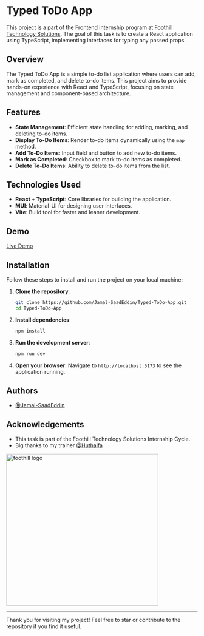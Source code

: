 # Typed ToDo App

This project is a part of the Frontend internship program at [Foothill Technology Solutions](https://github.com/FoothillSolutions). The goal of this task is to create a React application using TypeScript, implementing interfaces for typing any passed props.
## Overview

The Typed ToDo App is a simple to-do list application where users can add, mark as completed, and delete to-do items. This project aims to provide hands-on experience with React and TypeScript, focusing on state management and component-based architecture.

## Features

- **State Management**: Efficient state handling for adding, marking, and deleting to-do items.
- **Display To-Do Items**: Render to-do items dynamically using the `map` method.
- **Add To-Do Items**: Input field and button to add new to-do items.
- **Mark as Completed**: Checkbox to mark to-do items as completed.
- **Delete To-Do Items**: Ability to delete to-do items from the list.

## Technologies Used

- **React + TypeScript**: Core libraries for building the application.
- **MUI**: Material-UI for designing user interfaces.
- **Vite**: Build tool for faster and leaner development.

## Demo

[Live Demo](https://jamal-saadeddin.github.io/Typed-ToDo-App/)

## Installation

Follow these steps to install and run the project on your local machine:

1. **Clone the repository**:
   ```sh
   git clone https://github.com/Jamal-SaadEddin/Typed-ToDo-App.git
   cd Typed-ToDo-App
   ```

2. **Install dependencies**:
   ```sh
   npm install
   ```

3. **Run the development server**:
   ```sh
   npm run dev
   ```

4. **Open your browser**:
   Navigate to `http://localhost:5173` to see the application running.

## Authors
- [@Jamal-SaadEddin](https://github.com/Jamal-SaadEddin)

## Acknowledgements
- This task is part of the Foothill Technology Solutions Internship Cycle.
- Big thanks to my trainer [@Huthaifa](https://github.com/Huthaifa-Dev)
<img src="https://github.com/Jamal-SaadEddin/TodoTick/assets/104212352/9d3c83b0-5ea8-46ff-93e8-f1504af9dc67" width="400" alt="foothill logo">


---

Thank you for visiting my project! Feel free to star or contribute to the repository if you find it useful.
